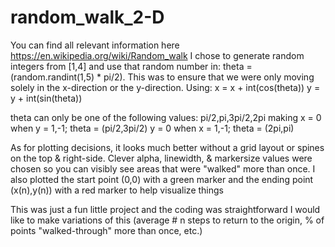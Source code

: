 # random_walk_2-D

You can find all relevant information here https://en.wikipedia.org/wiki/Random_walk
I chose to generate random integers from [1,4] and use that random number in: theta = (random.randint(1,5) * pi/2).
This was to ensure that we were only moving solely in the x-direction or the y-direction.
Using:
      x = x + int(cos(theta))
      y = y + int(sin(theta))
      
theta can only be one of the following values: pi/2,pi,3pi/2,2pi
making x = 0 when y = 1,-1; theta = (pi/2,3pi/2)
       y = 0 when x = 1,-1; theta = (2pi,pi)
       
As for plotting decisions, it looks much better without a grid layout or spines on the top & right-side.
Clever alpha, linewidth, & markersize values were chosen so you can visibly see areas that were "walked" more than once.
I also plotted the start point (0,0) with a green marker and the ending point (x(n),y(n)) with a red marker to help visualize things

This was just a fun little project and the coding was straightforward
I would like to make variations of this (average # n steps to return to the origin, % of points "walked-through" more than once, etc.)
